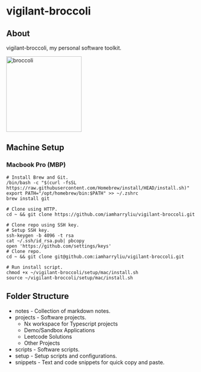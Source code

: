 # vigilant-broccoli

## About

vigilant-broccoli, my personal software toolkit.

<div>
<img src="https://i.pinimg.com/564x/b7/62/38/b762386c0bbb20dec77c2632f73d28a8.jpg" alt="broccoli" width="200"/>
</div>

## Machine Setup

### Macbook Pro (MBP)

```
# Install Brew and Git.
/bin/bash -c "$(curl -fsSL https://raw.githubusercontent.com/Homebrew/install/HEAD/install.sh)"
export PATH="/opt/homebrew/bin:$PATH" >> ~/.zshrc
brew install git

# Clone using HTTP.
cd ~ && git clone https://github.com/iamharryliu/vigilant-broccoli.git

# Clone repo using SSH key.
# Setup SSH key.
ssh-keygen -b 4096 -t rsa
cat ~/.ssh/id_rsa.pub| pbcopy
open 'https://github.com/settings/keys'
# Clone repo.
cd ~ && git clone git@github.com:iamharryliu/vigilant-broccoli.git

# Run install script.
chmod +x ~/vigilant-broccoli/setup/mac/install.sh
source ~/vigilant-broccoli/setup/mac/install.sh
```

## Folder Structure

- notes - Collection of markdown notes.
- projects - Software projects.
  - Nx workspace for Typescript projects
  - Demo/Sandbox Applications
  - Leetcode Solutions
  - Other Projects
- scripts - Software scripts.
- setup - Setup scripts and configurations.
- snippets - Text and code snippets for quick copy and paste.
